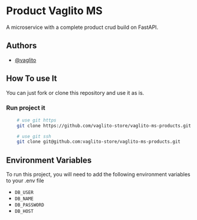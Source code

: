 # Product Vaglito MS

A microservice with a complete product crud build on FastAPI.

## Authors
- [@vaglito](https://github.com/vaglito)

## How To use It
You can just fork or clone this repository and use it as is.

### Run project it

```bash
    # use git https
    git clone https://github.com/vaglito-store/vaglito-ms-products.git

    # use git ssh
    git clone git@github.com:vaglito-store/vaglito-ms-products.git
```


## Environment Variables

To run this project, you will need to add the following environment variables to your .env file

- `DB_USER`
- `DB_NAME`
- `DB_PASSWORD`
- `DB_HOST`



